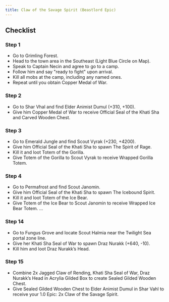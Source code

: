 ```yaml
---
title: Claw of the Savage Spirit (Beastlord Epic)
---
```

## Checklist

### Step 1
  - Go to Grimling Forest.
  - Head to the town area in the Southeast (Light Blue Circle on Map).
  - Speak to Captain Necin and agree to go to a camp.
  - Follow him and say "ready to fight" upon arrival.
  - Kill all mobs at the camp, including any named ones.
  - Repeat until you obtain Copper Medal of War.
### Step 2
  - Go to Shar Vhal and find Elder Animist Dumul (+310, +100).
  - Give him Copper Medal of War to receive Official Seal of the Khati Sha and Carved Wooden Chest.
### Step 3
  - Go to Emerald Jungle and find Scout Vyrak (+230, +4200).
  - Give him Official Seal of the Khati Sha to spawn The Spirit of Rage.
  - Kill it and loot Totem of the Gorilla.
  - Give Totem of the Gorilla to Scout Vyrak to receive Wrapped Gorilla Totem.
### Step 4
  - Go to Permafrost and find Scout Janomin.
  - Give him Official Seal of the Khati Sha to spawn The Icebound Spirit.
  - Kill it and loot Totem of the Ice Bear.
  - Give Totem of the Ice Bear to Scout Janomin to receive Wrapped Ice Bear Totem.
...
### Step 14
  - Go to Fungus Grove and locate Scout Halmia near the Twilight Sea portal zone line.
  - Give her Khati Sha Seal of War to spawn Draz Nurakk (+640, -10).
  - Kill him and loot Draz Nurakk’s Head.
### Step 15
  - Combine 2x Jagged Claw of Rending, Khati Sha Seal of War, Draz Nurakk’s Head in Acrylia Gilded Box to create Sealed Gilded Wooden Chest.
  - Give Sealed Gilded Wooden Chest to Elder Animist Dumul in Shar Vahl to receive your 1.0 Epic:  2x Claw of the Savage Spirit.
